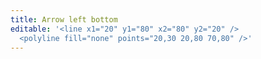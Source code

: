 ```yaml
---
title: Arrow left bottom
editable: '<line x1="20" y1="80" x2="80" y2="20" />
  <polyline fill="none" points="20,30 20,80 70,80" />'
---
```

